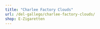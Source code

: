 ```yaml
---
title: "Charlee Factory Clouds"
url: /del-gallego/charlee-factory-clouds/
shop: E-Zigaretten
---
```

